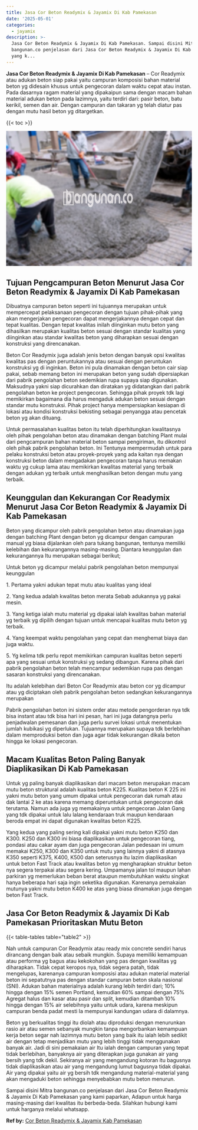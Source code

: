 ```yaml
---
title: Jasa Cor Beton Readymix & Jayamix Di Kab Pamekasan
date: '2025-05-01'
categories:
  - jayamix
description: >-
  Jasa Cor Beton Readymix & Jayamix Di Kab Pamekasan. Sampai disini Mitra
  bangunan.co penjelasan dari Jasa Cor Beton Readymix & Jayamix Di Kab Pamekasan
  yang k...
---
```


**Jasa Cor Beton Readymix & Jayamix Di Kab Pamekasan** – Cor Readymix atau adukan beton siap pakai yaitu campuran komposisi bahan material beton yg didesain khusus untuk pengecoran dalam waktu cepat atau instan. Pada dasarnya ragam material yang dipakaipun sama dengan macam bahan material adukan beton pada lazimnya, yaitu terdiri dari: pasir beton, batu kerikil, semen dan air. Dengan campuran dan takaran yg telah diatur pas dengan mutu hasil beton yg ditargetkan.

{{< toc >}}

![Jasa Cor Beton Readymix & Jayamix Di Kab Pamekasan](/images/jasa-cor-readymix-60.png)

## Tujuan Pengcampuran Beton Menurut Jasa Cor Beton Readymix & Jayamix Di Kab Pamekasan

Dibuatnya campuran beton seperti ini tujuannya merupakan untuk mempercepat pelaksanaan pengecoran dengan tujuan pihak-pihak yang akan mengerjakan pengecoran dapat mengerjakannya dengan cepat dan tepat kualitas. Dengan tepat kwalitas inilah diinginkan mutu beton yang dihasilkan merupakan kualitas beton sesuai dengan standar kualitas yang diinginkan atau standar kwalitas beton yang diharapkan sesuai dengan konstruksi yang direncanakan.

Beton Cor Readymix juga adalah jenis beton dengan banyak opsi kwalitas kwalitas pas dengan peruntukannya atau sesuai dengan peruntukan konstruksi yg di inginkan. Beton ini pula dinamakan dengan beton cair siap pakai, sebab memang beton ini merupakan beton yang sudah dipersiapkan dari pabrik pengolahan beton sedemikian rupa supaya siap digunakan. Maksudnya yakni siap dicurahkan dan diratakan yg didatangkan dari pabrik pengolahan beton ke project pengecoran. Sehingga pihak proyek tdk lagi memikirkan bagaimana dia harus mengaduk adukan beton sesuai dengan standar mutu konstruksi. Pihak project hanya mempersiapkan kesiapan di lokasi atau kondisi konstruksi bekisting sebagai penyangga atau pencetak beton yg akan dituang.

Untuk permasalahan kualitas beton itu telah diperhitungkan kwalitasnya oleh pihak pengolahan beton atau dinamakan dengan batching Plant mulai dari pengcampuran bahan material beton sampai pengiriman, itu dikontrol oleh pihak pabrik pengolahan beton. Ini Tentunya mempermudah untuk para pelaku konstruksi beton atau proyek-proyek yang ada kaitan nya dengan konstruksi beton dalam mengadakan pengecoran tanpa harus memakan waktu yg cukup lama atau memikirkan kwalitas material yang terbaik dengan adukan yg terbaik untuk menghasilkan beton dengan mutu yang terbaik.

## Keunggulan dan Kekurangan Cor Readymix Menurut Jasa Cor Beton Readymix & Jayamix Di Kab Pamekasan

Beton yang dicampur oleh pabrik pengolahan beton atau dinamakan juga dengan batching Plant dengan beton yg dicampur dengan campuran manual yg biasa dijalankan oleh para tukang bangunan, tentunya memiliki kelebihan dan kekurangannya masing-masing. Diantara keunggulan dan kekurangannya Itu merupakan sebagai berikut;

Untuk beton yg dicampur melalui pabrik pengolahan beton mempunyai keunggulan

1\. Pertama yakni adukan tepat mutu atau kualitas yang ideal

2\. Yang kedua adalah kwalitas beton merata Sebab adukannya yg pakai mesin.

3\. Yang ketiga ialah mutu material yg dipakai ialah kwalitas bahan material yg terbaik yg dipilih dengan tujuan untuk mencapai kualitas mutu beton yg terbaik.

4\. Yang keempat waktu pengolahan yang cepat dan menghemat biaya dan juga waktu.

5\. Yg kelima tdk perlu repot memikirkan campuran kualitas beton seperti apa yang sesuai untuk konstruksi yg sedang dibangun. Karena pihak dari pabrik pengolahan beton telah mencampur sedemikian rupa pas dengan sasaran konstruksi yang direncanakan.

Itu adalah kelebihan dari Beton Cor Readymix atau beton cor yg dicampur atau yg diciptakan oleh pabrik pengolahan beton sedangkan kekurangannya merupakan

Pabrik pengolahan beton ini sistem order atau metode pengorderan nya tdk bisa instant atau tdk bisa hari ini pesan, hari ini juga datangnya perlu penjadwalan pemesanan dan juga perlu survei lokasi untuk menentukan jumlah kubikasi yg diperlukan. Tujuannya merupakan supaya tdk berlebihan dalam memproduksi beton dan juga agar tidak kekurangan dikala beton hingga ke lokasi pengecoran.

## Macam Kualitas Beton Paling Banyak Diaplikasikan Di Kab Pamekasan

Untuk yg paling banyak diaplikasikan dari macam beton merupakan macam mutu beton struktural adalah kualitas beton K225. Kualitas beton K 225 ini yakni mutu beton yang umum dipakai untuk pengecoran dak rumah atau dak lantai 2 ke atas karena memang diperuntukan untuk pengecoran dak terutama. Namun ada juga yg memakainya untuk pengecoran Jalan Gang yang tdk dipakai untuk lalu lalang kendaraan truk maupun kendaraan beroda empat ini dapat digunakan kwalitas beton K225.

Yang kedua yang paling sering kali dipakai yakni mutu beton K250 dan K300. K250 dan K300 ini biasa diaplikasikan untuk pengecoran tiang, pondasi atau cakar ayam dan juga pengecoran Jalan pedesaan ini umum memakai K250, K300 dan K350 untuk mutu yang lainnya yakni di atasnya K350 seperti K375, K400, K500 dan seterusnya itu lazim diaplikasikan untuk beton Fast Track atau kwalitas beton yg mengharapkan struktur beton nya segera terpakai atau segera kering. Umpamanya jalan tol maupun lahan parkiran yg memerlukan beban berat ataupun membutuhkan waktu singkat hanya beberapa hari saja ingin seketika digunakan. Karenanya pemakaian mutunya yakni mutu beton K400 ke atas yang biasa dinamakan juga dengan beton Fast Track.

## Jasa Cor Beton Readymix & Jayamix Di Kab Pamekasan Prioritaskan Mutu Beton

{{< table-tables table="table2" >}}

Nah untuk campuran Cor Readymix atau ready mix concrete sendiri harus dirancang dengan baik atau sebaik mungkin. Supaya memiliki kemampuan atau performa yg bagus atau kekokohan yang pas dengan kwalitas yg diharapkan. Tidak cepat keropos nya, tidak segera patah, tidak mengelupas, karenanya campuran komposisi atau adukan material material beton ini sepatutnya pas dengan standar campuran beton skala nasional (SNI). Adukan bahan materialnya adalah kurang lebih terdiri dari; 10% hingga dengan 15% semen Portland, kemudian 60% sampai dengan 75% Agregat halus dan kasar atau pasir dan split, kemudian ditambah 10% hingga dengan 15% air selebihnya yaitu untuk udara, karena meskipun campuran benda padat mesti Ia mempunyai kandungan udara di dalamnya.

Beton yg berkualitas tinggi itu diolah atau diproduksi dengan menurunkan rasio air atau semen sebanyak mungkin tanpa mengorbankan kemampuan kerja beton segar nah lazimnya mutu beton yang baik itu ialah lebih sedikit air dengan tetap menjadikan mutu yang lebih tinggi tidak menggunakan banyak air. Jadi di sini pemakaian air Itu ialah dengan campuran yang tepat tidak berlebihan, banyaknya air yang diterapkan juga gunakan air yang bersih yang tdk dekil. Sekiranya air yang mengandung kotoran itu bagusnya tidak diaplikasikan atau air yang mengandung lumut bagusnya tidak dipakai. Air yang dipakai yaitu air yg bersih tdk mengandung material-material yang akan mengaduki beton sehingga menyebabkan mutu beton menurun.

Sampai disini Mitra bangunan.co penjelasan dari Jasa Cor Beton Readymix & Jayamix Di Kab Pamekasan yang kami paparkan, Adapun untuk harga masing-masing dari kwalitas itu berbeda-beda. Silahkan hubungi kami untuk harganya melalui whatsapp.

**Ref by:** [Cor Beton Readymix & Jayamix Kab Pamekasan](https://id.wikipedia.org/wiki/Cor)
